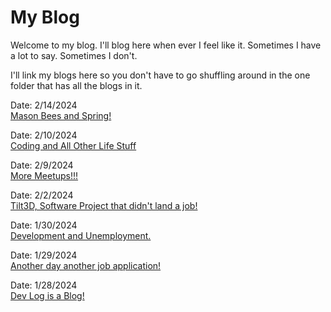 # My Blog

Welcome to my blog. I'll blog here when ever I feel like it. Sometimes I have a lot to say. Sometimes I don't.

I'll link my blogs here so you don't have to go shuffling around in the one folder that has all the blogs in it.

Date: 2/14/2024<br>
[Mason Bees and Spring!](blogsByDate/blog-14Feb2024.md)

Date: 2/10/2024<br>
[Coding and All Other Life Stuff](blogsByDate/blog-10Feb2024.md)

Date: 2/9/2024<br>
[More Meetups!!!](blogsByDate/blog-9Feb2024.md)

Date: 2/2/2024<br>
[Tilt3D, Software Project that didn't land a job!](blogsByDate/blog-2Feb2024.md)

Date: 1/30/2024<br>
[Development and Unemployment.](blogsByDate/blog-30Jan2024.md)

Date: 1/29/2024<br>
[Another day another job application!](blogsByDate/blog-29Jan2024.md)

Date: 1/28/2024<br>
[Dev Log is a Blog!](blogsByDate/blog-28Jan2024.md)
